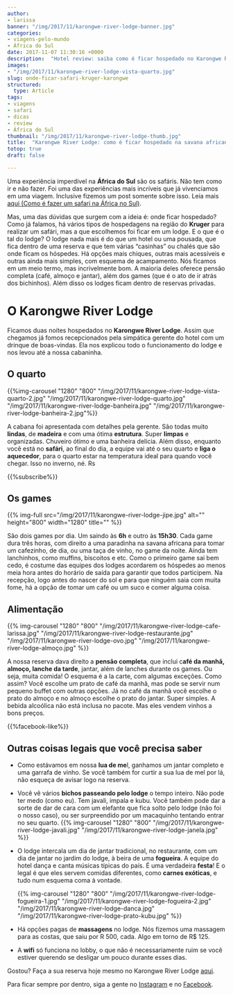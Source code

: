 ```yaml
---
author:
- larissa
banner: "/img/2017/11/karongwe-river-lodge-banner.jpg"
categories:
- viagens-pelo-mundo
- África do Sul
date: 2017-11-07 11:30:16 +0000
description:  "Hotel review: saiba como é ficar hospedado no Karongwe River Lodge, na África do Sul"
images:
- "/img/2017/11/karongwe-river-lodge-vista-quarto.jpg"
slug: onde-ficar-safari-kruger-karongwe
structured:
  type: Article
tags:
- viagens
- safari
- dicas
- review
- África do Sul
thumbnail: "/img/2017/11/karongwe-river-lodge-thumb.jpg"
title:  "Karongwe River Lodge: como é ficar hospedado na savana africana"
totop: true
draft: false

---
```





Uma experiência imperdível na **África do Sul** são os safáris. Não tem como ir e não fazer. Foi uma das experiências mais incríveis que já vivenciamos em uma viagem. Inclusive fizemos um post somente sobre isso. Leia mais [aqui (Como é fazer um safari na África no Sul)](http://debacontudo.com.br/viagem/dicas-melhor-safari-africa-do-sul/).


Mas, uma das dúvidas que surgem com a ideia é: onde ficar hospedado? Como já falamos, há vários tipos de hospedagens na região do **Kruger** para realizar um safári, mas a que escolhemos foi ficar em um lodge. E o que é o tal do lodge? O lodge nada mais é do que um hotel ou uma pousada, que fica dentro de uma reserva e que tem várias “casinhas” ou chalés que são onde ficam os hóspedes. Há opções mais chiques, outras mais acessíveis e outras ainda mais simples, com esquema de acampamento. Nós ficamos em um meio termo, mas incrivelmente bom. A maioria deles oferece pensão completa (café, almoço e jantar), além dos games (que é o ato de ir atrás dos bichinhos). Além disso os lodges ficam dentro de reservas privadas.

# O Karongwe River Lodge

Ficamos duas noites hospedados no **Karongwe River Lodge**. Assim que chegamos já fomos recepcionados pela simpática gerente do hotel com um drinque de boas-vindas. Ela nos explicou todo o funcionamento do lodge e nos levou até a nossa cabaninha.

## O quarto

{{%img-carousel "1280" "800" "/img/2017/11/karongwe-river-lodge-vista-quarto-2.jpg" "/img/2017/11/karongwe-river-lodge-quarto.jpg" "/img/2017/11/karongwe-river-lodge-banheira.jpg"  "/img/2017/11/karongwe-river-lodge-banheira-2.jpg"%}}

A cabana foi apresentada com detalhes pela gerente. São todas muito **lindas**, de **madeira** e com uma ótima **estrutura**. Super **limpas** e organizadas. Chuveiro ótimo e uma banheira delícia. Além disso, enquanto você está no **safári**, ao final do dia, a equipe vai até o seu quarto e **liga o aquecedor**, para o quarto estar na temperatura ideal para quando você chegar. Isso no inverno, né. Rs

{{%subscribe%}}

## Os games

{{% img-full src="/img/2017/11/karongwe-river-lodge-jipe.jpg" alt=""  height="800" width="1280" title=""  %}}

São dois games por dia. Um saindo às **6h** e outro às **15h30**. Cada game dura três horas, com direito a uma paradinha na savana africana para tomar um cafezinho, de dia, ou uma taça de vinho, no game da noite. Ainda tem lanchinhos, como muffins, biscoitos e etc. Como o primeiro game sai bem cedo, é costume das equipes dos lodges acordarem os hóspedes ao menos meia hora antes do horário de saída para garantir que todos participem. Na recepção, logo antes do nascer do sol e para que ninguém saia com muita fome, há a opção de tomar um café ou um suco e comer alguma coisa.

## Alimentação

{{% img-carousel "1280" "800" "/img/2017/11/karongwe-river-lodge-cafe-larissa.jpg" "/img/2017/11/karongwe-river-lodge-restaurante.jpg"  "/img/2017/11/karongwe-river-lodge-ovo.jpg" "/img/2017/11/karongwe-river-lodge-almoço.jpg" %}}

A nossa reserva dava direito a **pensão completa**, que inclui c**afé da manhã, almoço, lanche da tarde**, jantar, além de lanches durante os games. Ou seja, muita comida! O esquema é a la carte, com algumas exceções. Como assim? Você escolhe um prato de café da manhã, mas pode se servir num pequeno buffet com outras opções. Já no café da manhã você escolhe o prato do almoço e no almoço escolhe o prato do jantar. Super simples. A bebida alcoólica não está inclusa no pacote. Mas eles vendem vinhos a bons preços.

{{%facebook-like%}}


## Outras coisas legais que você precisa saber

- Como estávamos em nossa **lua de me**l, ganhamos um jantar completo e uma garrafa de vinho. Se você também for curtir a sua lua de mel por lá, não esqueça de avisar logo na reserva.

- Você vê vários **bichos passeando pelo lodge** o tempo inteiro. Não pode ter medo (como eu). Tem javali, impala e kubu. Você também pode dar a sorte de dar de cara com um elefante que fica solto pelo lodge (não foi o nosso caso), ou ser surpreendido por um macaquinho tentando entrar no seu quarto.
  {{% img-carousel "1280" "800" "/img/2017/11/karongwe-river-lodge-javali.jpg" "/img/2017/11/karongwe-river-lodge-janela.jpg" %}}

- O lodge intercala um dia de jantar tradicional, no restaurante, com um dia de jantar no jardim do lodge, à beira de uma **fogueira**. A equipe do hotel dança e canta músicas típicas do país. É uma verdadeira **festa**! E o legal é que eles servem comidas diferentes, como **carnes exóticas**, e tudo num esquema coma à vontade. 

  {{% img-carousel "1280" "800" "/img/2017/11/karongwe-river-lodge-fogueira-1.jpg" "/img/2017/11/karongwe-river-lodge-fogueira-2.jpg"  "/img/2017/11/karongwe-river-lodge-danca.jpg" "/img/2017/11/karongwe-river-lodge-prato-kubu.jpg" %}}

- Há opções pagas de **massagens** no lodge. Nós fizemos uma massagem para as costas, que saiu por R 500, cada. Algo em torno de R$ 125.

- A **wifi** só funciona no lobby, o que não é necessariamente ruim se você estiver querendo se desligar um pouco durante esses dias.

Gostou?
Faça a sua reserva hoje mesmo no Karongwe River Lodge [aqui](http://www.booking.com/hotel/za/karongwe-river-lodge.html?aid=1417486&no_rooms=1&group_adults=1). 



Para ficar sempre por dentro, siga a gente no [Instagram](https://www.instagram.com/casaldebacontudo/) e no [Facebook](https://www.facebook.com/debacontudo). 
